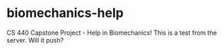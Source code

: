 # biomechanics-help
CS 440 Capstone Project - Help in Biomechanics!
This is a test from the server. Will it push?
